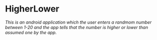 # HigherLower
*This is an android application which the user enters a randmom number between 1-20 and the app tells that the number is higher or lower
than assumed one by the app.*
